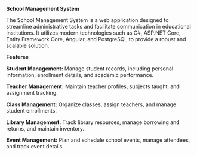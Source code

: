 
**School Management System**

The School Management System is a web application designed to streamline administrative tasks and facilitate communication in educational institutions. It utilizes modern technologies such as C#, ASP.NET Core, Entity Framework Core, Angular, and PostgreSQL to provide a robust and scalable solution.

**Features**

**Student Management:** Manage student records, including personal information, enrollment details, and academic performance.

**Teacher Management:** Maintain teacher profiles, subjects taught, and assignment tracking.

**Class Management:** Organize classes, assign teachers, and manage student enrollments.

**Library Management:** Track library resources, manage borrowing and returns, and maintain inventory.

**Event Management:** Plan and schedule school events, manage attendees, and track event details.
